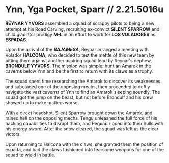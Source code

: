 # Ynn, Yga Pocket, Sparr // 2.21.5016u
**REYNAR YYVORS** assembled a squad of scrappy pilots to being a new attempt at his Road Carving, recruiting ex-convict **SILENT SPARROW** and child gladiator prodigy **M-L** in an effort to work for **LOS VOLADORES** as **ESPADAS**.

Upon the arrival of the ***BAJAMESA***, Reynar arranged a meeting with Volador **HALCONA**, who decided to test the mettle of this new team by pitting them against another aspiring squad lead by Reynar's nephew, **BRONDULF YYVORS**. The mission was simple: hunt an Amarok in the caverns below Ynn and be the first to return with its claws as a trophy.

The squad spent time researching the Amarok to discover its weaknesses and sabotaged one of the opposing mechs, then proceeded to deftly navigate the vast caverns of Ynn to find an Amarok sleeping soundly. The squad got the jump on the beast, but not before Brondulf and his crew showed up to make matters worse.

With a direct headshot, Silent Sparrow brought down the Amarok, and rained hell on the opposing mechs. Tengu unleashed the full force of his hacking capabilities to disrupt them, and Pequad ripped into their hulls with his energy sword. After the snow cleared, the squad was left as the clear victors.

Upon returning to Halcona with the claws, she granted them the position of espada, and had the claws fashioned into fearsome weapons for one of the squad to wield in battle.